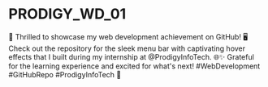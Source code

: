# PRODIGY_WD_01
🚀 Thrilled to showcase my web development achievement on GitHub! 🖥️ Check out the repository for the sleek menu bar with captivating hover effects that I built during my internship at @ProdigyInfoTech. 🌐✨ Grateful for the learning experience and excited for what's next! #WebDevelopment #GitHubRepo #ProdigyInfoTech 🎉
